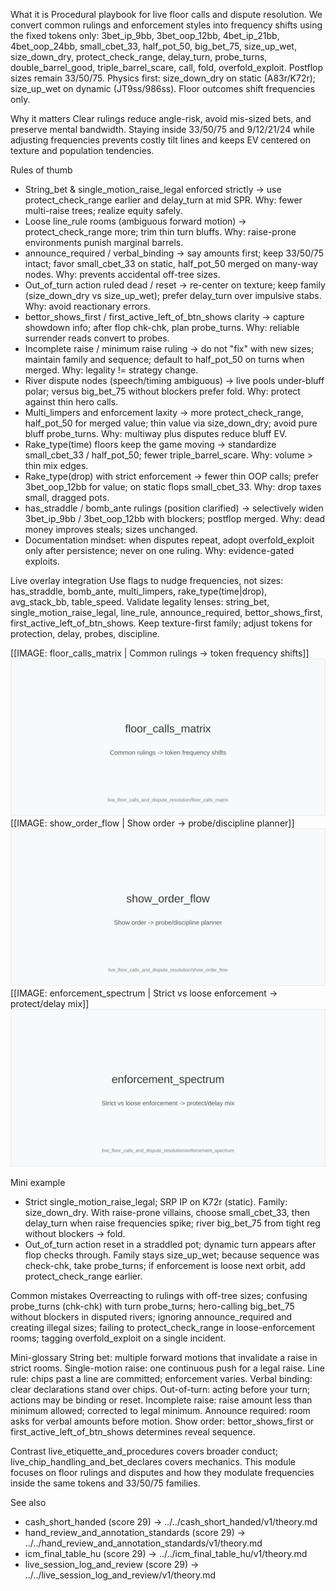 What it is
Procedural playbook for live floor calls and dispute resolution. We convert common rulings and enforcement styles into frequency shifts using the fixed tokens only: 3bet_ip_9bb, 3bet_oop_12bb, 4bet_ip_21bb, 4bet_oop_24bb, small_cbet_33, half_pot_50, big_bet_75, size_up_wet, size_down_dry, protect_check_range, delay_turn, probe_turns, double_barrel_good, triple_barrel_scare, call, fold, overfold_exploit. Postflop sizes remain 33/50/75. Physics first: size_down_dry on static (A83r/K72r); size_up_wet on dynamic (JT9ss/986ss). Floor outcomes shift frequencies only.

Why it matters
Clear rulings reduce angle-risk, avoid mis-sized bets, and preserve mental bandwidth. Staying inside 33/50/75 and 9/12/21/24 while adjusting frequencies prevents costly tilt lines and keeps EV centered on texture and population tendencies.

Rules of thumb
- String_bet & single_motion_raise_legal enforced strictly -> use protect_check_range earlier and delay_turn at mid SPR. Why: fewer multi-raise trees; realize equity safely. 
- Loose line_rule rooms (ambiguous forward motion) -> protect_check_range more; trim thin turn bluffs. Why: raise-prone environments punish marginal barrels. 
- announce_required / verbal_binding -> say amounts first; keep 33/50/75 intact; favor small_cbet_33 on static, half_pot_50 merged on many-way nodes. Why: prevents accidental off-tree sizes. 
- Out_of_turn action ruled dead / reset -> re-center on texture; keep family (size_down_dry vs size_up_wet); prefer delay_turn over impulsive stabs. Why: avoid reactionary errors. 
- bettor_shows_first / first_active_left_of_btn_shows clarity -> capture showdown info; after flop chk-chk, plan probe_turns. Why: reliable surrender reads convert to probes. 
- Incomplete raise / minimum raise ruling -> do not "fix" with new sizes; maintain family and sequence; default to half_pot_50 on turns when merged. Why: legality != strategy change. 
- River dispute nodes (speech/timing ambiguous) -> live pools under-bluff polar; versus big_bet_75 without blockers prefer fold. Why: protect against thin hero calls. 
- Multi_limpers and enforcement laxity -> more protect_check_range, half_pot_50 for merged value; thin value via size_down_dry; avoid pure bluff probe_turns. Why: multiway plus disputes reduce bluff EV. 
- Rake_type(time) floors keep the game moving -> standardize small_cbet_33 / half_pot_50; fewer triple_barrel_scare. Why: volume > thin mix edges. 
- Rake_type(drop) with strict enforcement -> fewer thin OOP calls; prefer 3bet_oop_12bb for value; on static flops small_cbet_33. Why: drop taxes small, dragged pots. 
- has_straddle / bomb_ante rulings (position clarified) -> selectively widen 3bet_ip_9bb / 3bet_oop_12bb with blockers; postflop merged. Why: dead money improves steals; sizes unchanged. 
- Documentation mindset: when disputes repeat, adopt overfold_exploit only after persistence; never on one ruling. Why: evidence-gated exploits.

Live overlay integration
Use flags to nudge frequencies, not sizes: has_straddle, bomb_ante, multi_limpers, rake_type(time|drop), avg_stack_bb, table_speed. Validate legality lenses: string_bet, single_motion_raise_legal, line_rule, announce_required, bettor_shows_first, first_active_left_of_btn_shows. Keep texture-first family; adjust tokens for protection, delay, probes, discipline.

[[IMAGE: floor_calls_matrix | Common rulings -> token frequency shifts]]
![Common rulings -> token frequency shifts](images/floor_calls_matrix.svg)
[[IMAGE: show_order_flow | Show order -> probe/discipline planner]]
![Show order -> probe/discipline planner](images/show_order_flow.svg)
[[IMAGE: enforcement_spectrum | Strict vs loose enforcement -> protect/delay mix]]
![Strict vs loose enforcement -> protect/delay mix](images/enforcement_spectrum.svg)

Mini example
- Strict single_motion_raise_legal; SRP IP on K72r (static). Family: size_down_dry. With raise-prone villains, choose small_cbet_33, then delay_turn when raise frequencies spike; river big_bet_75 from tight reg without blockers -> fold. 
- Out_of_turn action reset in a straddled pot; dynamic turn appears after flop checks through. Family stays size_up_wet; because sequence was check-chk, take probe_turns; if enforcement is loose next orbit, add protect_check_range earlier.

Common mistakes
Overreacting to rulings with off-tree sizes; confusing probe_turns (chk-chk) with turn probe_turns; hero-calling big_bet_75 without blockers in disputed rivers; ignoring announce_required and creating illegal sizes; failing to protect_check_range in loose-enforcement rooms; tagging overfold_exploit on a single incident.

Mini-glossary
String bet: multiple forward motions that invalidate a raise in strict rooms. 
Single-motion raise: one continuous push for a legal raise. 
Line rule: chips past a line are committed; enforcement varies. 
Verbal binding: clear declarations stand over chips. 
Out-of-turn: acting before your turn; actions may be binding or reset. 
Incomplete raise: raise amount less than minimum allowed; corrected to legal minimum. 
Announce required: room asks for verbal amounts before motion. 
Show order: bettor_shows_first or first_active_left_of_btn_shows determines reveal sequence.

Contrast
live_etiquette_and_procedures covers broader conduct; live_chip_handling_and_bet_declares covers mechanics. This module focuses on floor rulings and disputes and how they modulate frequencies inside the same tokens and 33/50/75 families.

See also
- cash_short_handed (score 29) -> ../../cash_short_handed/v1/theory.md
- hand_review_and_annotation_standards (score 29) -> ../../hand_review_and_annotation_standards/v1/theory.md
- icm_final_table_hu (score 29) -> ../../icm_final_table_hu/v1/theory.md
- live_session_log_and_review (score 29) -> ../../live_session_log_and_review/v1/theory.md